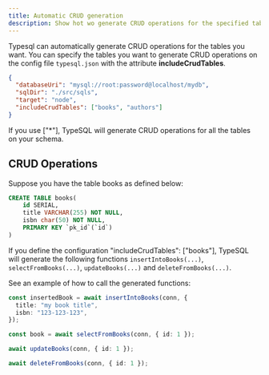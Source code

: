 ```yaml
---
title: Automatic CRUD generation
description: Show hot wo generate CRUD operations for the specified tables.
---
```


Typesql can automatically generate CRUD operations for the tables you want.
You can specify the tables you want to generate CRUD operations on the config file `typesql.json` with the attribute **includeCrudTables**.

```json
{
  "databaseUri": "mysql://root:password@localhost/mydb",
  "sqlDir": "./src/sqls",
  "target": "node",
  "includeCrudTables": ["books", "authors"]
}
```

If you use ["*"], TypeSQL will generate CRUD operations for all the tables on your schema.

## CRUD Operations

Suppose you have the table books as defined below:

```sql
CREATE TABLE books(
    id SERIAL,
    title VARCHAR(255) NOT NULL,
    isbn char(50) NOT NULL,
    PRIMARY KEY `pk_id`(`id`)
)
```

If you define the configuration "includeCrudTables": ["books"], TypeSQL will generate the following functions `insertIntoBooks(...)`, `selectFromBooks(...)`, `updateBooks(...)` and `deleteFromBooks(...)`.

See an example of how to call the generated functions:

```ts
const insertedBook = await insertIntoBooks(conn, {
  title: "my book title",
  isbn: "123-123-123",
});

const book = await selectFromBooks(conn, { id: 1 });

await updateBooks(conn, { id: 1 });

await deleteFromBooks(conn, { id: 1 });
```
